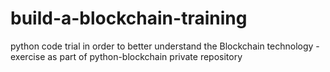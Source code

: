 # build-a-blockchain-training
python code trial in order to better understand the Blockchain technology - exercise as part of python-blockchain private repository
